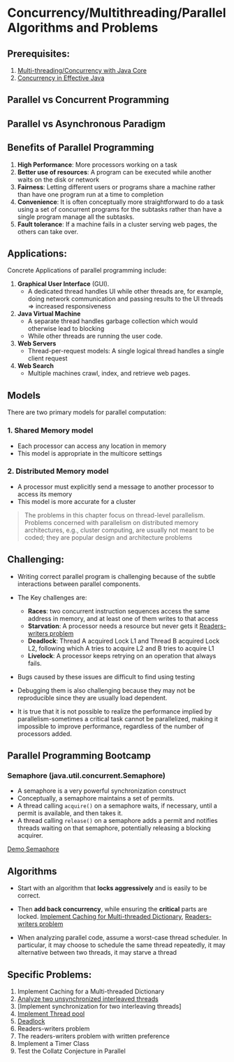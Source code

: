 # Concurrency/Multithreading/Parallel Algorithms and Problems

## Prerequisites:

1. [Multi-threading/Concurrency with Java Core](../../javacore/threads/README.md)
2. [Concurrency in Effective Java](../../effectivejava/chapter10_concurrency/README.md)

## Parallel vs Concurrent Programming

## Parallel vs Asynchronous Paradigm

## Benefits of Parallel Programming

1. **High Performance**: More processors working on a task
2. **Better use of resources**: A program can be executed while another waits on the disk or network
3. **Fairness**: Letting different users or programs share a machine rather than have one program run at a time to
   completion
4. **Convenience**: It is often conceptually more straightforward to do a task using a set of concurrent programs for
   the
   subtasks rather than have a single program manage all the subtasks.
5. **Fault tolerance**: If a machine fails in a cluster serving web pages, the others can take over.

## Applications:

Concrete Applications of parallel programming include:

1. **Graphical User Interface** (GUI).
    - A dedicated thread handles UI while other threads are, for example, doing network communication and passing
      results to the UI threads => increased responsiveness
2. **Java Virtual Machine**
    - A separate thread handles garbage collection which would otherwise lead to blocking
    - While other threads are running the user code.
3. **Web Servers**
    - Thread-per-request models: A single logical thread handles a single client request
4. **Web Search**
    - Multiple machines crawl, index, and retrieve web pages.

## Models

There are two primary models for parallel computation:

### 1. Shared Memory model

- Each processor can access any location in memory
- This model is appropriate in the multicore settings

### 2. Distributed Memory model

- A processor must explicitly send a message to another processor to access its memory
- This model is more accurate for a cluster

> The problems in this chapter focus on thread-level parallelism.
> Problems concerned with parallelism on distributed memory architectures,
> e.g., cluster computing, are usually not meant to be coded; they are popular design and architecture problems

## Challenging:

- Writing correct parallel program is challenging because of the subtle interactions between parallel components.
- The Key challenges are:
    - **Races**: two concurrent instruction sequences access the same address in memory, and at least
      one of them writes to that access
    - **Starvation**: A processor needs a resource but never gets it [Readers-writers problem]()
    - **Deadlock**: Thread A acquired Lock L1 and Thread B acquired Lock L2, following which A tries to acquire L2 and B
      tries to acquire L1
    - **Livelock**: A processor keeps retrying on an operation that always fails.

- Bugs caused by these issues are difficult to find using testing
- Debugging them is also challenging because they may not be reproducible since they are usually load dependent.
- It is true that it is not possible to realize the performance implied by parallelism-sometimes a critical task cannot
  be parallelized, making it impossible to improve performance, regardless of the number of processors added.

## Parallel Programming Bootcamp

### Semaphore (java.util.concurrent.Semaphore)

- A semaphore is a very powerful synchronization construct
- Conceptually, a semaphore maintains a set of permits.
- A thread calling `acquire()` on a semaphore waits, if necessary, until a permit is available, and then takes it.
- A thread calling `release()` on a semaphore adds a permit and notifies threads waiting on that semaphore, potentially
  releasing a blocking acquirer.

[Demo Semaphore](SemaphoreCK.java)

## Algorithms

- Start with an algorithm that **locks aggressively** and is easily to be correct.
- Then **add back concurrency**, while ensuring the **critical** parts are
  locked. [Implement Caching for Multi-threaded Dictionary](ImplementCachingForMultithreadedDictionary.java), [Readers-writers problem]()

- When analyzing parallel code, assume a worst-case thread scheduler. In particular, it may choose to schedule the same
  thread repeatedly, it may alternative between two threads, it may starve a thread

## Specific Problems:

1. Implement Caching for a Multi-threaded Dictionary
2. [Analyze two unsynchronized interleaved threads](AnalyzeTwoUnsynchronizedInterleavedThreads.java)
3. [Implement synchronization for two interleaving threads]
4. [Implement Thread pool](ImplementThreadPool.java)
5. [Deadlock](DeadLock.java)
6. Readers-writers problem
7. The readers-writers problem with written preference
8. Implement a Timer Class
9. Test the Collatz Conjecture in Parallel